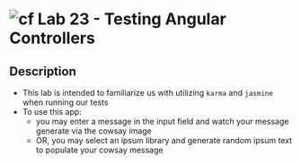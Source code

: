 ![cf](https://i.imgur.com/7v5ASc8.png) Lab 23 - Testing Angular Controllers
======

## Description
  * This lab is intended to familiarize us with utilizing `karma` and `jasmine` when running our tests
  * To use this app:
    * you may enter a message in the input field and watch your message generate via the cowsay image
    * OR, you may select an ipsum library and generate random ipsum text to populate your cowsay message
